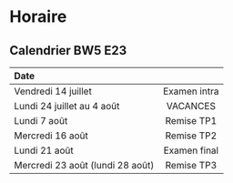 # Horaire

## Calendrier BW5 E23

| Date |          |
| :--------------- |:---------------:|
| Vendredi 14 juillet | Examen intra |
| Lundi 24 juillet au 4 août | VACANCES |
| Lundi 7 août | Remise TP1 |
| Mercredi 16 août | Remise TP2 |
| Lundi 21 août | Examen final |
| Mercredi 23 août (lundi 28 août) | Remise TP3 |